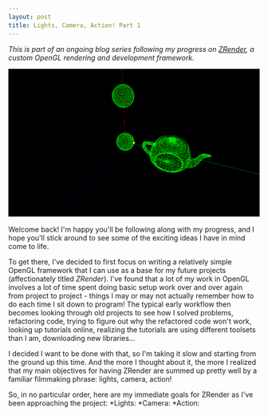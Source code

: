 ```yaml
---
layout: post
title: Lights, Camera, Action! Part 1
---
```


*This is part of an ongoing blog series following my progress on [ZRender](https://github.com/mjzyle/zrender), a custom OpenGL rendering and development framework.*

![Intro](/images/ZRender/LCA-1/intro.png "Camera Progress")

Welcome back! I'm happy you'll be following along with my progress, and I hope you'll stick around to see some of the exciting ideas I have in mind come to life. 

To get there, I've decided to first focus on writing a relatively simple OpenGL framework that I can use as a base for my future projects (affectionately titled *ZRender*). I've found that a lot of my work in OpenGL involves a lot of time spent doing basic setup work over and over again from project to project - things I may or may not actually remember how to do each time I sit down to program! The typical early workflow then becomes looking through old projects to see how I solved problems, refactoring code, trying to figure out why the refactored code won't work, looking up tutorials online, realizing the tutorials are using different toolsets than I am, downloading new libraries...

I decided I want to be done with that, so I'm taking it slow and starting from the ground up this time. And the more I thought about it, the more I realized that my main objectives for having ZRender are summed up pretty well by a familiar filmmaking phrase:  lights, camera, action!

So, in no particular order, here are my immediate goals for ZRender as I've been approaching the project:
*Lights: 
*Camera: 
*Action: 
